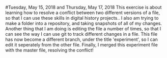 #Tuesday, May 15, 2018 and Thursday, May 17, 2018
This exercise is about learning how to resolve a conflict between two different versions of a file, so that I can use these skills in digital history projects.. 
I also am trying to make a folder into a repository, and taking snapshots of all of my changes.
Another thing that I am doing is editing the file a number of times, so that I can see the way I can use git to track different changes in a file.
This file has now become a different branch, under the title 'experiment', so I can edit it seperately from the other file.
Finally, I merged this experiment file with the master file, resolving the conflict!
